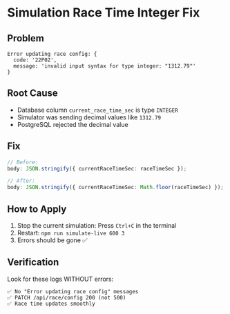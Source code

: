 # Simulation Race Time Integer Fix

## Problem

```
Error updating race config: {
  code: '22P02',
  message: 'invalid input syntax for type integer: "1312.79"'
}
```

## Root Cause

- Database column `current_race_time_sec` is type `INTEGER`
- Simulator was sending decimal values like `1312.79`
- PostgreSQL rejected the decimal value

## Fix

```typescript
// Before:
body: JSON.stringify({ currentRaceTimeSec: raceTimeSec });

// After:
body: JSON.stringify({ currentRaceTimeSec: Math.floor(raceTimeSec) });
```

## How to Apply

1. Stop the current simulation: Press `Ctrl+C` in the terminal
2. Restart: `npm run simulate-live 600 3`
3. Errors should be gone ✅

## Verification

Look for these logs WITHOUT errors:

```
✅ No "Error updating race config" messages
✅ PATCH /api/race/config 200 (not 500)
✅ Race time updates smoothly
```




